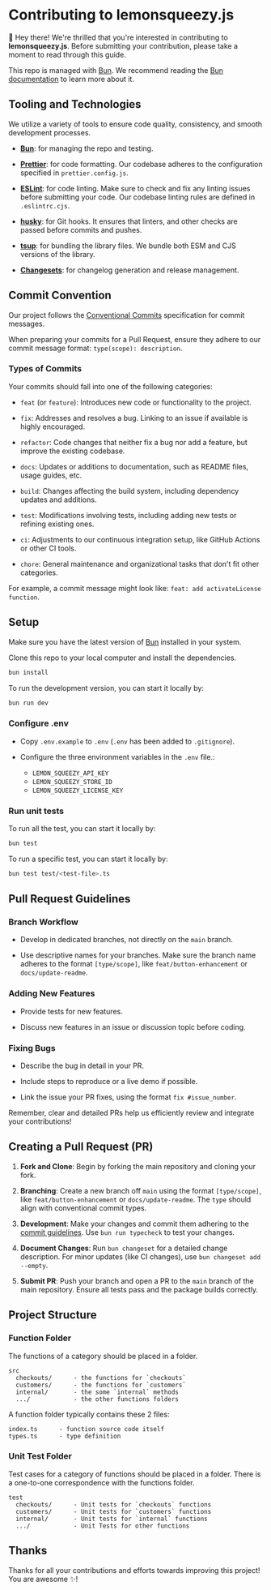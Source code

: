# Contributing to lemonsqueezy.js

👋 Hey there! We're thrilled that you're interested in contributing to
**lemonsqueezy.js**. Before submitting your contribution, please take a moment to read through this guide.

This repo is managed with [Bun](https://bun.sh/). We recommend reading the [Bun documentation](https://bun.sh/docs) to learn more about it.

## Tooling and Technologies

We utilize a variety of tools to ensure code quality, consistency, and smooth development processes.

- **[Bun](https://bun.sh/)**: for managing the repo and testing.

- **[Prettier](https://prettier.io/)**: for code formatting. Our codebase adheres to the configuration specified in `prettier.config.js`.

- **[ESLint](https://eslint.org/)**: for code linting. Make sure to check and fix any linting issues before submitting your code. Our codebase linting rules are defined in `.eslintrc.cjs`.

- **[husky](https://typicode.github.io/husky/#/)**: for Git hooks. It ensures that linters, and other checks are passed before commits and pushes.

- **[tsup](https://tsup.egoist.dev/)**: for bundling the library files. We bundle both ESM and CJS versions of the library.

- **[Changesets](https://github.com/atlassian/changesets)**: for changelog generation and release management.

## Commit Convention

Our project follows the [Conventional Commits](https://www.conventionalcommits.org/) specification for commit messages.

When preparing your commits for a Pull Request, ensure they adhere to our commit message format: `type(scope): description`.

### Types of Commits

Your commits should fall into one of the following categories:

- `feat` (or `feature`): Introduces new code or functionality to the project.

- `fix`: Addresses and resolves a bug. Linking to an issue if available is highly encouraged.

- `refactor`: Code changes that neither fix a bug nor add a feature, but improve the existing codebase.

- `docs`: Updates or additions to documentation, such as README files, usage guides, etc.

- `build`: Changes affecting the build system, including dependency updates and additions.

- `test`: Modifications involving tests, including adding new tests or refining existing ones.

- `ci`: Adjustments to our continuous integration setup, like GitHub Actions or other CI tools.

- `chore`: General maintenance and organizational tasks that don't fit other categories.

For example, a commit message might look like: `feat: add activateLicense function`.

## Setup

Make sure you have the latest version of [Bun](https://bun.sh/) installed in your system.

Clone this repo to your local computer and install the dependencies.

```bash
bun install
```

To run the development version, you can start it locally by:

```bash
bun run dev
```

### Configure .env

- Copy `.env.example` to `.env` (`.env` has been added to `.gitignore`).

- Configure the three environment variables in the `.env` file.:
  - `LEMON_SQUEEZY_API_KEY`
  - `LEMON_SQUEEZY_STORE_ID`
  - `LEMON_SQUEEZY_LICENSE_KEY`

### Run unit tests

To run all the test, you can start it locally by:

```bash
bun test
```

To run a specific test, you can start it locally by:

```bash
bun test test/<test-file>.ts
```

## Pull Request Guidelines

### Branch Workflow

- Develop in dedicated branches, not directly on the `main` branch.

- Use descriptive names for your branches. Make sure the branch name adheres to the format `[type/scope]`, like `feat/button-enhancement` or `docs/update-readme`.

### Adding New Features

- Provide tests for new features.

- Discuss new features in an issue or discussion topic before coding.

### Fixing Bugs

- Describe the bug in detail in your PR.

- Include steps to reproduce or a live demo if possible.

- Link the issue your PR fixes, using the format `fix #issue_number`.

Remember, clear and detailed PRs help us efficiently review and integrate your contributions!

## Creating a Pull Request (PR)

1. **Fork and Clone**: Begin by forking the main repository and cloning your fork.

2. **Branching**: Create a new branch off `main` using the format `[type/scope]`, like `feat/button-enhancement` or `docs/update-readme`. The `type` should align with conventional commit types.

3. **Development**: Make your changes and commit them adhering to the [commit guidelines](#commit-convention). Use `bun run typecheck` to test your changes.

4. **Document Changes**: Run `bun changeset` for a detailed change description. For minor updates (like CI changes), use `bun changeset add --empty`.

5. **Submit PR**: Push your branch and open a PR to the `main` branch of the main repository. Ensure all tests pass and the package builds correctly.

## Project Structure

### Function Folder

The functions of a category should be placed in a folder.

```
src
  checkouts/      - the functions for `checkouts`
  customers/      - the functions for `customers`
  internal/       - the some `internal` methods
  .../            - the other functions folders
```

A function folder typically contains these 2 files:

```
index.ts      - function source code itself
types.ts      - type definition
```

### Unit Test Folder

Test cases for a category of functions should be placed in a folder. There is a one-to-one correspondence with the functions folder.

```
test
  checkouts/      - Unit tests for `checkouts` functions
  customers/      - Unit tests for `customers` functions
  internal/       - Unit tests for `internal` functions
  .../            - Unit Tests for other functions
```

## Thanks

Thanks for all your contributions and efforts towards improving this project! You are awesome ✨!
